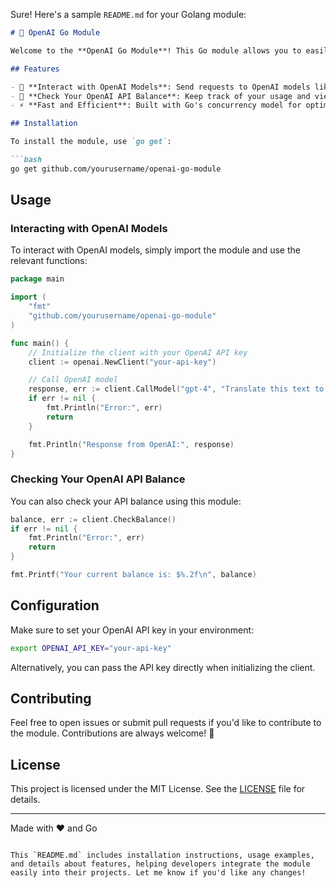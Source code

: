 Sure! Here's a sample `README.md` for your Golang module:

```markdown
# 🤖 OpenAI Go Module

Welcome to the **OpenAI Go Module**! This Go module allows you to easily interact with any OpenAI model and view your API balance. It's designed to be simple, fast, and easy to integrate into your existing Go projects. 🚀

## Features

- 🎯 **Interact with OpenAI Models**: Send requests to OpenAI models like `GPT-4`, `DALL-E`, or `Whisper` for language generation, image generation, or audio transcription.
- 💸 **Check Your OpenAI API Balance**: Keep track of your usage and view your available balance programmatically.
- ⚡ **Fast and Efficient**: Built with Go's concurrency model for optimal performance.

## Installation

To install the module, use `go get`:

```bash
go get github.com/yourusername/openai-go-module
```

## Usage

### Interacting with OpenAI Models

To interact with OpenAI models, simply import the module and use the relevant functions:

```go
package main

import (
    "fmt"
    "github.com/yourusername/openai-go-module"
)

func main() {
    // Initialize the client with your OpenAI API key
    client := openai.NewClient("your-api-key")

    // Call OpenAI model
    response, err := client.CallModel("gpt-4", "Translate this text to French")
    if err != nil {
        fmt.Println("Error:", err)
        return
    }

    fmt.Println("Response from OpenAI:", response)
}
```

### Checking Your OpenAI API Balance

You can also check your API balance using this module:

```go
balance, err := client.CheckBalance()
if err != nil {
    fmt.Println("Error:", err)
    return
}

fmt.Printf("Your current balance is: $%.2f\n", balance)
```

## Configuration

Make sure to set your OpenAI API key in your environment:

```bash
export OPENAI_API_KEY="your-api-key"
```

Alternatively, you can pass the API key directly when initializing the client.

## Contributing

Feel free to open issues or submit pull requests if you'd like to contribute to the module. Contributions are always welcome! 🎉

## License

This project is licensed under the MIT License. See the [LICENSE](LICENSE) file for details.

---

Made with ❤️ and Go
```

This `README.md` includes installation instructions, usage examples, and details about features, helping developers integrate the module easily into their projects. Let me know if you'd like any changes!
